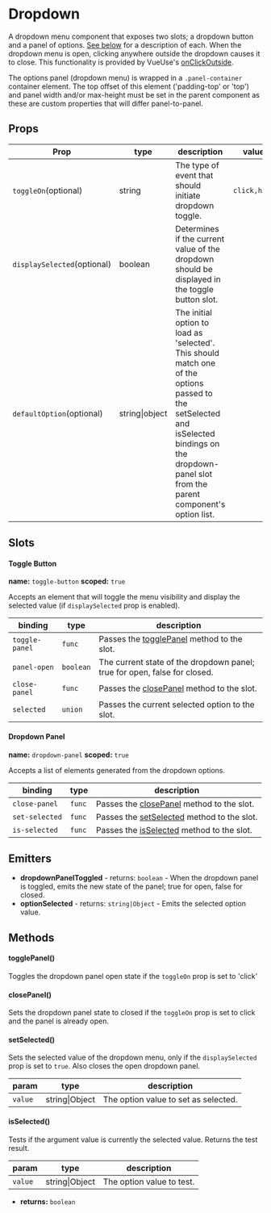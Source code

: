 # Dropdown


A dropdown menu component that exposes two slots; a dropdown button and a panel of options. [See below](/zero-core/components/dropdown#slots) for a description of each. When the dropdown menu is open, clicking anywhere outside the dropdown causes it to close. This functionality is provided by VueUse's [onClickOutside](https://vueuse.org/core/onClickOutside/).

The options panel (dropdown menu) is wrapped in a `.panel-container` container element. The top offset of this element ('padding-top' or 'top') and panel width and/or max-height must be set in the parent component as these are custom properties that will differ panel-to-panel.

## Props

| Prop | type | description | values |
| ---- | ---- | ----------- | ------ |
| `toggleOn`<span>(optional)</span> | string | The type of event that should initiate dropdown toggle. | `click,hover` |
| `displaySelected`<span>(optional)</span> | boolean | Determines if the current value of the dropdown should be displayed in the toggle button slot. |  |
| `defaultOption`<span>(optional)</span> | string\|object | The initial option to load as 'selected'. This should match one of the options passed to the setSelected and isSelected bindings on the dropdown-panel slot from the parent component's option list. |  |

## Slots

#### Toggle Button


**name:** `toggle-button`  **scoped:** `true`


Accepts an element that will toggle the menu visibility and display the selected value (if `displaySelected` prop is enabled).

| binding | type | description |
| ------- | ---- | ----------- |
| `toggle-panel` | `func` | Passes the [togglePanel](/zero-core/components/dropdown#togglepanel) method to the slot. |
| `panel-open` | `boolean` | The current state of the dropdown panel; true for open, false for closed. |
| `close-panel` | `func` | Passes the [closePanel](/zero-core/components/dropdown#closepanel) method to the slot. |
| `selected` | `union` | Passes the current selected option to the slot. |

#### Dropdown Panel


**name:** `dropdown-panel`  **scoped:** `true`


Accepts a list of elements generated from the dropdown options.

| binding | type | description |
| ------- | ---- | ----------- |
| `close-panel` | `func` | Passes the [closePanel](/zero-core/components/dropdown#closepanel) method to the slot. |
| `set-selected` | `func` | Passes the [setSelected](/zero-core/components/dropdown#setselected) method to the slot. |
| `is-selected` | `func` | Passes the [isSelected](/zero-core/components/dropdown#isselected) method to the slot. |

## Emitters


 - **dropdownPanelToggled** - returns: `boolean` - When the dropdown panel is toggled, emits the new state of the panel; true for open, false for closed.
 - **optionSelected** - returns: `string|Object` - Emits the selected option value.

## Methods

#### togglePanel()


Toggles the dropdown panel open state if the `toggleOn` prop is set to 'click'

#### closePanel()


Sets the dropdown panel state to closed if the `toggleOn` prop is set to click and the panel is already open.

#### setSelected()


Sets the selected value of the dropdown menu, only if the `displaySelected` prop is set to `true`. Also closes the open dropdown panel.

| param | type | description |
| ----- | ---- | ----------- |
| `value` | string\|Object | The option value to set as selected. |

#### isSelected()


Tests if the argument value is currently the selected value. Returns the test result.

| param | type | description |
| ----- | ---- | ----------- |
| `value` | string\|Object | The option value to test. |


 - **returns:** `boolean`  
